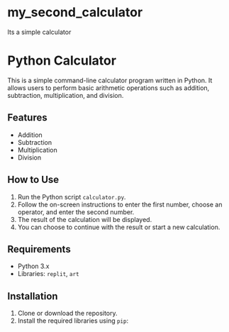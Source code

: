 # my_second_calculator
Its a simple calculator
# Python Calculator

This is a simple command-line calculator program written in Python. It allows users to perform basic arithmetic operations such as addition, subtraction, multiplication, and division.

## Features

- Addition
- Subtraction
- Multiplication
- Division

## How to Use

1. Run the Python script `calculator.py`.
2. Follow the on-screen instructions to enter the first number, choose an operator, and enter the second number.
3. The result of the calculation will be displayed.
4. You can choose to continue with the result or start a new calculation.

## Requirements

- Python 3.x
- Libraries: `replit`, `art`

## Installation

1. Clone or download the repository.
2. Install the required libraries using `pip`:
